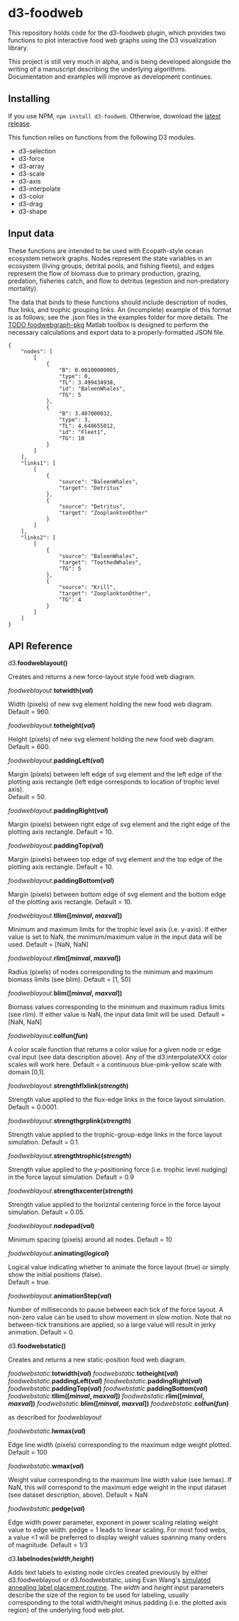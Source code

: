 # d3-foodweb

This repository holds code for the d3-foodweb plugin, which provides two functions to plot interactive food web graphs using the D3 visualization library.

This project is still very much in alpha, and is being developed alongside the writing of a manuscript describing the underlying algorithms.  Documentation and examples will improve as development continues.

## Installing

If you use NPM, `npm install d3-foodweb`. Otherwise, download the [latest release](https://github.com/kakearney/d3-foodweb/releases/latest).

This function relies on functions from the following D3 modules.  

- d3-selection
- d3-force
- d3-array
- d3-scale
- d3-axis
- d3-interpolate
- d3-color
- d3-drag
- d3-shape

## Input data

These functions are intended to be used with Ecopath-style ocean ecosystem network graphs.  Nodes represent the state variables in an ecosystem (living groups, detrital pools, and fishing fleets), and edges represent the flow of biomass due to primary production, grazing, predation, fisheries catch, and flow to detritus (egestion and non-predatory mortality).

The data that binds to these functions should include description of nodes, flux links, and trophic grouping links.  An (incomplete) example of this format is as follows; see the .json files in the examples folder for more details.  The [TODO foodwebgraph-pkg]() Matlab toolbox is designed to perform the necessary calculations and export data to a properly-formatted JSON file.

    {
    	"nodes": [
    		[
    			{
    				"B": 0.00100000005,
    				"type": 0,
    				"TL": 3.499434938,
    				"id": "BaleenWhales",
    				"TG": 5
    			},
    			{
    				"B": 3.407000032,
    				"type": 3,
    				"TL": 4.648655012,
    				"id": "Fleet1",
    				"TG": 10
    			}
    		]
    	],
    	"links1": [
    		[
    			{
    				"source": "BaleenWhales",
    				"target": "Detritus"
    			},
    			{
    				"source": "Detritus",
    				"target": "ZooplanktonOther"
    			}
    		]
    	],
    	"links2": [
    		[
    			{
    				"source": "BaleenWhales",
    				"target": "ToothedWhales",
    				"TG": 5
    			},
    			{
    				"source": "Krill",
    				"target": "ZooplanktonOther",
    				"TG": 4
    			}
    		]
    	]
    }


## API Reference

d3.**foodweblayout()**

Creates and returns a new force-layout style food web diagram.

*foodweblayout*.**totwidth(*val*)**

Width (pixels) of new svg element holding the new food web diagram.  
Default = 960.

*foodweblayout*.**totheight(*val*)**

Height (pixels) of new svg element holding the new food web diagram.  
Default = 600.

*foodweblayout*.**paddingLeft(*val*)**

Margin (pixels) between left edge of svg element and the left edge of the plotting axis rectangle (left edge corresponds to location of trophic level axis).  
Default = 50.

*foodweblayout*.**paddingRight(*val*)**

Margin (pixels) between right edge of svg element and the right edge of the plotting axis rectangle. 
Default = 10.

*foodweblayout*.**paddingTop(*val*)**

Margin (pixels) between top edge of svg element and the top edge of the plotting axis rectangle. 
Default = 10.

*foodweblayout*.**paddingBottom(*val*)**

Margin (pixels) between bottom edge of svg element and the bottom edge of the plotting axis rectangle. 
Default = 10.

*foodweblayout*.**tllim([*minval*, *maxval*])**

Minimum and maximum limits for the trophic level axis (i.e. y-axis).  If either value is set to NaN, the minimum/maximum value in the input data will be used. 
Default = [NaN, NaN]

*foodweblayout*.**rlim([*minval*, *maxval*])**

Radius (pixels) of nodes corresponding to the minimum and maximum biomass limits (see blim). 
Default = [1, 50]

*foodweblayout*.**blim([*minval*, *maxval*])**

Biomass values corresponding to the minimum and maximum radius limits (see rlim).  If either value is NaN, the input data limit will be used. 
Default = [NaN, NaN]

*foodweblayout*.**colfun(*fun*)**

A color scale function that returns a color value for a given node or edge cval input (see data description above).  Any of the d3.interpolateXXX color scales will work here. 
Default = a continuous blue-pink-yellow scale with domain [0,1].

*foodweblayout*.**strengthflxlink(*strength*)**

Strength value applied to the flux-edge links in the force layout simulation. 
Default = 0.0001.

*foodweblayout*.**strengthgrplink(*strength*)**

Strength value applied to the trophic-group-edge links in the force layout simulation. 
Default = 0.1.

*foodweblayout*.**strengthtrophic(*strength*)**

Strength value applied to the y-positioning force (i.e. trophic level nudging) in the force layout simulation. 
Default = 0.9

*foodweblayout*.**strengthxcenter(*strength*)**

Strength value applied to the horizntal centering force in the force layout simulation. 
Default = 0.05.

*foodweblayout*.**nodepad(*val*)**

Minimum spacing (pixels) around all nodes.
Default = 10

*foodweblayout*.**animating(*logical*)**

Logical value indicating whether to animate the force layout (true) or simply show the initial positions (false).  
Default = true.

*foodweblayout*.**animationStep(*val*)**

Number of milliseconds to pause between each tick of the force layout.  A non-zero value can be used to show movement in slow motion.  Note that no between-tick transitions are applied, so a large value will result in jerky animation. 
Default = 0.

d3.**foodwebstatic()**

Creates and returns a new static-position food web diagram.

*foodwebstatic*.**totwidth(*val*)**
*foodwebstatic*.**totheight(*val*)**
*foodwebstatic*.**paddingLeft(*val*)**
*foodwebstatic*.**paddingRight(*val*)**
*foodwebstatic*.**paddingTop(*val*)**
*foodwebstatic*.**paddingBottom(*val*)**
*foodwebstatic*.**tllim([*minval*, *maxval*])**
*foodwebstatic*.**rlim([*minval*, *maxval*])**
*foodwebstatic*.**blim([*minval*, *maxval*])**
*foodwebstatic*.**colfun(*fun*)**

as described for *foodweblayout*

*foodwebstatic*.**lwmax(*val*)**

Edge line width (pixels) corresponding to the maximum edge weight plotted.
Default = 100

*foodwebstatic*.**wmax(*val*)**

Weight value corresponding to the maximum line width value (see lwmax).  If NaN, this will correspond to the maximum edge weight in the input dataset (see dataset description, above).
Default = NaN

*foodwebstatic*.**pedge(*val*)**

Edge width power parameter, exponent in power scaling relating weight value to edge width.  pedge = 1 leads to linear scaling.  For most food webs, a value <1 will be preferred to display weight values spanning many orders of magnitude.
Default = 1/3

d3.**labelnodes(*width*,*height*)**

Adds text labels to existing node circles created previously by either d3.foodweblayout or d3.foodwebstatic, using Evan Wang's  [simulated annealing label placement routine](https://github.com/tinker10/D3-Labeler).  The *width* and *height* input parameters describe the size of the region to be used for labeling, usually corresponding to the total width/height minus padding (i.e. the plotted axis region) of the underlying food web plot.


